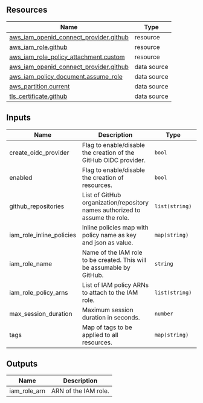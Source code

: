 <!-- BEGIN_TF_DOCS -->
## Resources

| Name | Type |
|------|------|
| [aws_iam_openid_connect_provider.github](https://registry.terraform.io/providers/hashicorp/aws/latest/docs/resources/iam_openid_connect_provider) | resource |
| [aws_iam_role.github](https://registry.terraform.io/providers/hashicorp/aws/latest/docs/resources/iam_role) | resource |
| [aws_iam_role_policy_attachment.custom](https://registry.terraform.io/providers/hashicorp/aws/latest/docs/resources/iam_role_policy_attachment) | resource |
| [aws_iam_openid_connect_provider.github](https://registry.terraform.io/providers/hashicorp/aws/latest/docs/data-sources/iam_openid_connect_provider) | data source |
| [aws_iam_policy_document.assume_role](https://registry.terraform.io/providers/hashicorp/aws/latest/docs/data-sources/iam_policy_document) | data source |
| [aws_partition.current](https://registry.terraform.io/providers/hashicorp/aws/latest/docs/data-sources/partition) | data source |
| [tls_certificate.github](https://registry.terraform.io/providers/hashicorp/tls/latest/docs/data-sources/certificate) | data source |

## Inputs

| Name | Description | Type | Default | Required |
|------|-------------|------|---------|:--------:|
| create\_oidc\_provider | Flag to enable/disable the creation of the GitHub OIDC provider. | `bool` | `true` | no |
| enabled | Flag to enable/disable the creation of resources. | `bool` | `true` | no |
| github\_repositories | List of GitHub organization/repository names authorized to assume the role. | `list(string)` | n/a | yes |
| iam\_role\_inline\_policies | Inline policies map with policy name as key and json as value. | `map(string)` | `{}` | no |
| iam\_role\_name | Name of the IAM role to be created. This will be assumable by GitHub. | `string` | `"github"` | no |
| iam\_role\_policy\_arns | List of IAM policy ARNs to attach to the IAM role. | `list(string)` | `[]` | no |
| max\_session\_duration | Maximum session duration in seconds. | `number` | `3600` | no |
| tags | Map of tags to be applied to all resources. | `map(string)` | `{}` | no |

## Outputs

| Name | Description |
|------|-------------|
| iam\_role\_arn | ARN of the IAM role. |
<!-- END_TF_DOCS -->